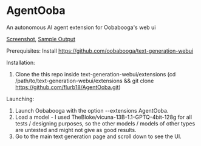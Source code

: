 # AgentOoba
An autonomous AI agent extension for Oobabooga's web ui

[Screenshot](https://imgur.com/a/uapv6jd), [Sample Output](https://pastebin.com/JDgGaCCu)

Prerequisites:
Install https://github.com/oobabooga/text-generation-webui

Installation:
1. Clone the this repo inside text-generation-webui/extensions (cd /path/to/text-generation-webui/extensions && git clone https://github.com/flurb18/AgentOoba.git)

Launching:
1. Launch Oobabooga with the option --extensions AgentOoba.
2. Load a model - I used TheBloke/vicuna-13B-1.1-GPTQ-4bit-128g for all tests / designing purposes, so the other models / models of other types are untested and might not give as good results.
3. Go to the main text generation page and scroll down to see the UI.
